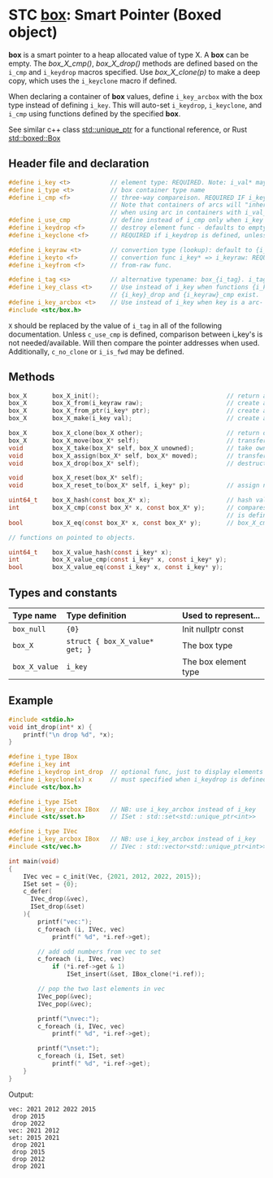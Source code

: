 # STC [box](../include/stc/box.h): Smart Pointer (Boxed object)

**box** is a smart pointer to a heap allocated value of type X. A **box** can
be empty. The *box_X_cmp()*, *box_X_drop()* methods are defined based on the `i_cmp`
and `i_keydrop` macros specified. Use *box_X_clone(p)* to make a deep copy, which uses the
`i_keyclone` macro if defined.

When declaring a container of **box** values, define `i_key_arcbox` with the
box type instead of defining `i_key`. This will auto-set `i_keydrop`, `i_keyclone`, and `i_cmp` using 
functions defined by the specified **box**.

See similar c++ class [std::unique_ptr](https://en.cppreference.com/w/cpp/memory/unique_ptr) for a functional reference, or Rust [std::boxed::Box](https://doc.rust-lang.org/std/boxed/struct.Box.html)

## Header file and declaration

```c
#define i_key <t>           // element type: REQUIRED. Note: i_val* may be specified instead of i_key*.
#define i_type <t>          // box container type name
#define i_cmp <f>           // three-way compareison. REQUIRED IF i_key is a non-integral type
                            // Note that containers of arcs will "inherit" i_cmp
                            // when using arc in containers with i_val_arcbox MyArc - ie. the i_type.
#define i_use_cmp           // define instead of i_cmp only when i_key is an integral/native-type.
#define i_keydrop <f>       // destroy element func - defaults to empty destruct
#define i_keyclone <f>      // REQUIRED if i_keydrop is defined, unless 'i_opt c_no_clone' is defined.

#define i_keyraw <t>        // convertion type (lookup): default to {i_key}
#define i_keyto <f>         // convertion func i_key* => i_keyraw: REQUIRED IF i_keyraw defined.
#define i_keyfrom <f>       // from-raw func.

#define i_tag <s>           // alternative typename: box_{i_tag}. i_tag defaults to i_key
#define i_key_class <t>     // Use instead of i_key when functions {i_key}_clone, 
                            // {i_key}_drop and {i_keyraw}_cmp exist.
#define i_key_arcbox <t>    // Use instead of i_key when key is a arc- or a box-type.
#include <stc/box.h>    
```
`X` should be replaced by the value of `i_tag` in all of the following documentation.
Unless `c_use_cmp` is defined, comparison between i_key's is not needed/available. Will then
compare the pointer addresses when used. Additionally, `c_no_clone` or `i_is_fwd` may be defined.

## Methods
```c
box_X       box_X_init();                                   // return an empty box
box_X       box_X_from(i_keyraw raw);                       // create a box from raw type. Avail if i_keyraw user defined.
box_X       box_X_from_ptr(i_key* ptr);                     // create a box from a pointer. Takes ownership of ptr.
box_X       box_X_make(i_key val);                          // create a box from unowned val object.

box_X       box_X_clone(box_X other);                       // return deep copied clone
box_X       box_X_move(box_X* self);                        // transfer ownership to receiving box returned. self becomes NULL.
void        box_X_take(box_X* self, box_X unowned);         // take ownership of unowned box object.
void        box_X_assign(box_X* self, box_X* moved);        // transfer ownership from moved to self; moved becomes NULL.
void        box_X_drop(box_X* self);                        // destruct the contained object and free its heap memory.

void        box_X_reset(box_X* self);   
void        box_X_reset_to(box_X* self, i_key* p);          // assign new box from ptr. Takes ownership of p.

uint64_t    box_X_hash(const box_X* x);                     // hash value
int         box_X_cmp(const box_X* x, const box_X* y);      // compares pointer addresses if no `i_cmp` is specified.
                                                            // is defined. Otherwise uses 'i_cmp' or default cmp.
bool        box_X_eq(const box_X* x, const box_X* y);       // box_X_cmp() == 0

// functions on pointed to objects.

uint64_t    box_X_value_hash(const i_key* x);
int         box_X_value_cmp(const i_key* x, const i_key* y);
bool        box_X_value_eq(const i_key* x, const i_key* y);
```

## Types and constants

| Type name         | Type definition                                               | Used to represent...     |
|:------------------|:-------------------------------|:-----------------------|
| `box_null`        | `{0}`                          | Init nullptr const     |
| `box_X`           | `struct { box_X_value* get; }` | The box type           |
| `box_X_value`     | `i_key`                        | The box element type   |

## Example

```c
#include <stdio.h>
void int_drop(int* x) {
    printf("\n drop %d", *x);
}

#define i_type IBox
#define i_key int
#define i_keydrop int_drop  // optional func, just to display elements destroyed
#define i_keyclone(x) x     // must specified when i_keydrop is defined.
#include <stc/box.h>

#define i_type ISet
#define i_key_arcbox IBox   // NB: use i_key_arcbox instead of i_key
#include <stc/sset.h>       // ISet : std::set<std::unique_ptr<int>>

#define i_type IVec
#define i_key_arcbox IBox   // NB: use i_key_arcbox instead of i_key
#include <stc/vec.h>        // IVec : std::vector<std::unique_ptr<int>>

int main(void)
{
    IVec vec = c_init(Vec, {2021, 2012, 2022, 2015});
    ISet set = {0};
    c_defer(
      IVec_drop(&vec),
      ISet_drop(&set)
    ){
        printf("vec:");
        c_foreach (i, IVec, vec)
            printf(" %d", *i.ref->get);

        // add odd numbers from vec to set
        c_foreach (i, IVec, vec)
            if (*i.ref->get & 1)
                ISet_insert(&set, IBox_clone(*i.ref));

        // pop the two last elements in vec
        IVec_pop(&vec);
        IVec_pop(&vec);

        printf("\nvec:");
        c_foreach (i, IVec, vec)
            printf(" %d", *i.ref->get);

        printf("\nset:");
        c_foreach (i, ISet, set)
            printf(" %d", *i.ref->get);
    }
}
```
Output:
```
vec: 2021 2012 2022 2015
 drop 2015
 drop 2022
vec: 2021 2012
set: 2015 2021
 drop 2021
 drop 2015
 drop 2012
 drop 2021
```

